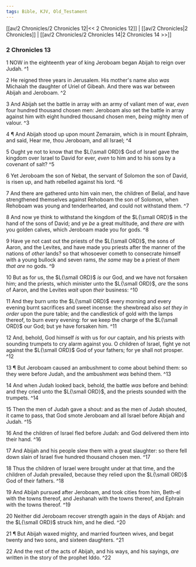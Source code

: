 ```yaml
---
tags: Bible, KJV, Old_Testament
---
```


[[av/2 Chronicles/2 Chronicles 12|<< 2 Chronicles 12]] | [[av/2 Chronicles|2 Chronicles]] | [[av/2 Chronicles/2 Chronicles 14|2 Chronicles 14 >>]]

### 2 Chronicles 13

1 NOW in the eighteenth year of king Jeroboam began Abijah to reign over Judah. ^1

2 He reigned three years in Jerusalem. His mother's name also _was_ Michaiah the daughter of Uriel of Gibeah. And there was war between Abijah and Jeroboam. ^2

3 And Abijah set the battle in array with an army of valiant men of war, _even_ four hundred thousand chosen men: Jeroboam also set the battle in array against him with eight hundred thousand chosen men, _being_ mighty men of valour. ^3

4 ¶ And Abijah stood up upon mount Zemaraim, which _is_ in mount Ephraim, and said, Hear me, thou Jeroboam, and all Israel; ^4

5 Ought ye not to know that the $L{\small ORD}$ God of Israel gave the kingdom over Israel to David for ever, _even_ to him and to his sons by a covenant of salt? ^5

6 Yet Jeroboam the son of Nebat, the servant of Solomon the son of David, is risen up, and hath rebelled against his lord. ^6

7 And there are gathered unto him vain men, the children of Belial, and have strengthened themselves against Rehoboam the son of Solomon, when Rehoboam was young and tenderhearted, and could not withstand them. ^7

8 And now ye think to withstand the kingdom of the $L{\small ORD}$ in the hand of the sons of David; and ye _be_ a great multitude, and _there_ _are_ with you golden calves, which Jeroboam made you for gods. ^8

9 Have ye not cast out the priests of the $L{\small ORD}$, the sons of Aaron, and the Levites, and have made you priests after the manner of the nations of _other_ lands? so that whosoever cometh to consecrate himself with a young bullock and seven rams, _the_ _same_ may be a priest of _them_ _that_ _are_ no gods. ^9

10 But as for us, the $L{\small ORD}$ _is_ our God, and we have not forsaken him; and the priests, which minister unto the $L{\small ORD}$, _are_ the sons of Aaron, and the Levites _wait_ upon _their_ business: ^10

11 And they burn unto the $L{\small ORD}$ every morning and every evening burnt sacrifices and sweet incense: the shewbread also _set_ _they_ _in_ _order_ upon the pure table; and the candlestick of gold with the lamps thereof, to burn every evening: for we keep the charge of the $L{\small ORD}$ our God; but ye have forsaken him. ^11

12 And, behold, God himself _is_ with us for _our_ captain, and his priests with sounding trumpets to cry alarm against you. O children of Israel, fight ye not against the $L{\small ORD}$ God of your fathers; for ye shall not prosper. ^12

13 ¶ But Jeroboam caused an ambushment to come about behind them: so they were before Judah, and the ambushment _was_ behind them. ^13

14 And when Judah looked back, behold, the battle _was_ before and behind: and they cried unto the $L{\small ORD}$, and the priests sounded with the trumpets. ^14

15 Then the men of Judah gave a shout: and as the men of Judah shouted, it came to pass, that God smote Jeroboam and all Israel before Abijah and Judah. ^15

16 And the children of Israel fled before Judah: and God delivered them into their hand. ^16

17 And Abijah and his people slew them with a great slaughter: so there fell down slain of Israel five hundred thousand chosen men. ^17

18 Thus the children of Israel were brought under at that time, and the children of Judah prevailed, because they relied upon the $L{\small ORD}$ God of their fathers. ^18

19 And Abijah pursued after Jeroboam, and took cities from him, Beth-el with the towns thereof, and Jeshanah with the towns thereof, and Ephrain with the towns thereof. ^19

20 Neither did Jeroboam recover strength again in the days of Abijah: and the $L{\small ORD}$ struck him, and he died. ^20

21 ¶ But Abijah waxed mighty, and married fourteen wives, and begat twenty and two sons, and sixteen daughters. ^21

22 And the rest of the acts of Abijah, and his ways, and his sayings, _are_ written in the story of the prophet Iddo. ^22
